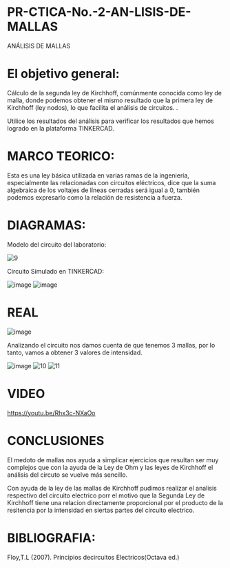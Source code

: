 # PR-CTICA-No.-2-AN-LISIS-DE-MALLAS
 ANÁLISIS DE MALLAS
 
# El objetivo general:

Cálculo de la segunda ley de Kirchhoff, comúnmente conocida como ley de malla, donde podemos obtener el mismo resultado que la primera ley de Kirchhoff (ley nodos), lo que facilita el análisis de circuitos. .

Utilice los resultados del análisis para verificar los resultados que hemos logrado en la plataforma TINKERCAD.

# MARCO TEORICO:

Esta es una ley básica utilizada en varias ramas de la ingeniería, especialmente las relacionadas con circuitos eléctricos, dice que la suma algebraica de los voltajes de líneas cerradas será igual a 0, también podemos expresarlo como la relación de resistencia a fuerza.

# DIAGRAMAS:
Modelo del circuito del laboratorio:

![9](https://user-images.githubusercontent.com/116819463/202662595-5a3a71a8-8e30-4563-8d19-ff31b43a8f1a.png)

Circuito Simulado en TINKERCAD:

![image](https://user-images.githubusercontent.com/116819463/202662885-60e8f26f-ea00-4227-b9ee-002c53802a32.png)
![image](https://user-images.githubusercontent.com/116819463/202662926-c0fcc9ae-516a-4e6d-8f14-35161717288b.png)

# REAL 
![image](https://user-images.githubusercontent.com/116819463/202674594-6425c25f-8851-41ea-96d0-20b3b2bf126c.png)


Analizando el circuito nos damos cuenta de que tenemos 3 mallas, por lo tanto, vamos a obtener 3 valores de intensidad.

![image](https://user-images.githubusercontent.com/116819463/202664118-f013f814-6031-448b-9c5d-b862e0e77678.png)
![10](https://user-images.githubusercontent.com/116819463/202664451-a89e65b2-4600-42c1-8e33-d296a9c099cb.png)
![11](https://user-images.githubusercontent.com/116819463/202669239-493becd8-e56a-400c-a7bb-882c930825fd.png)

# VIDEO

https://youtu.be/Rhx3c-NXaOo

# CONCLUSIONES

El medoto de mallas nos ayuda a simplicar ejercicios que resultan ser muy complejos que con la ayuda de la Ley de Ohm y las leyes de Kirchhoff el análisis del circuto se vuelve más sencillo.

Con ayuda de la ley de las mallas de Kirchhoff pudimos realizar el analisis respectivo del circuito electrico porr el motivo que la Segunda Ley de Kirchhoff tiene una relacion directamente proporcional por el producto de la resitencia por la intensidad en siertas partes del circuito electrico.

# BIBLIOGRAFIA:
Floy,T.L (2007). Principios decircuitos Electricos(Octava ed.)
